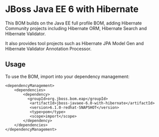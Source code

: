 JBoss Java EE 6 with Hibernate
==============================

This BOM builds on the Java EE full profile BOM, adding Hibernate Community projects including Hibernate ORM, Hibernate Search and Hibernate Validator.

It also provides tool projects such as Hibernate JPA Model Gen and Hibernate Validator Annotation Processor.

Usage
-----

To use the BOM, import into your dependency management:

    <dependencyManagement>
        <dependencies>
	        <dependency>
	          <groupId>org.jboss.bom.eap</groupId>
               <artifactId>jboss-javaee-6.0-with-hibernate</artifactId>
               <version>6.1.0-redhat-SNAPSHOT</version>
               <type>pom</type>
               <scope>import</scope>
            </dependency>
        </dependencies>
    </dependencyManagement> 

